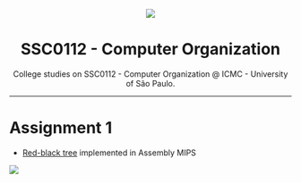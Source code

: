 
<p align="center">
  <img src="https://media.giphy.com/media/3o6ZtdbmYmizApO5Us/giphy.gif"/>
  <h1 align="center">SSC0112 - Computer Organization</h1>
  <p align="center">College studies on SSC0112 - Computer Organization @ ICMC - University of São Paulo.</p>
</p>

---

# Assignment 1
* [Red-black tree](https://en.wikipedia.org/wiki/Red%E2%80%93black_tree) implemented in Assembly MIPS

<img src="https://media.giphy.com/media/RFAOwV5CuSfzq/giphy.gif"/>

